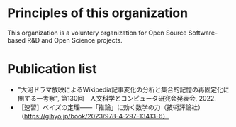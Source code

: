 # Principles of this organization
This organization is a voluntery organization for Open Source Software-based R&D and Open Science projects.

# Publication list
* "大河ドラマ放映によるWikipedia記事変化の分析と集合的記憶の再固定化に関する一考察", 第130回　人文科学とコンピュータ研究会発表会, 2022.
* ［速習］ベイズの定理——「推論」に効く数学の力（技術評論社）（https://gihyo.jp/book/2023/978-4-297-13413-6）
